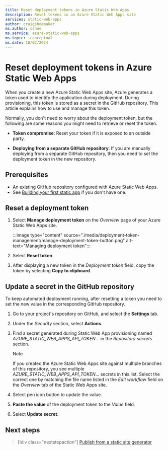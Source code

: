 ```yaml
---
title: Reset deployment tokens in Azure Static Web Apps
description: Reset tokens in an Azure Static Web Apps site
services: static-web-apps
author: craigshoemaker
ms.author: cshoe
ms.service: azure-static-web-apps
ms.topic:  conceptual
ms.date: 10/02/2024
---
```


# Reset deployment tokens in Azure Static Web Apps

When you create a new Azure Static Web Apps site, Azure generates a token used to identify the application during deployment. During provisioning, this token is stored as a secret in the GitHub repository. This article explains how to use and manage this token.

Normally, you don't need to worry about the deployment token, but the following are some reasons you might need to retrieve or reset the token.

* **Token compromise**: Reset your token if it is exposed to an outside party.

* **Deploying from a separate GitHub repository**: If you are manually deploying from a separate GitHub repository, then you need to set the deployment token in the new repository.

## Prerequisites

- An existing GitHub repository configured with Azure Static Web Apps.
- See [Building your first static app](getting-started.md) if you don't have one.

## Reset a deployment token

1. Select **Manage deployment token** on the _Overview_ page of your Azure Static Web Apps site.

    :::image type="content" source="./media/deployment-token-management/manage-deployment-token-button.png" alt-text="Managing deployment token":::

2. Select **Reset token**.

3. After displaying a new token in the _Deployment token_ field, copy the token by selecting **Copy to clipboard**.

## Update a secret in the GitHub repository

To keep automated deployment running, after resetting a token you need to set the new value in the corresponding GitHub repository.

1. Go to your project's repository on GitHub, and select the **Settings** tab.

1. Under the *Security* section, select **Actions**.  

1. Find a secret generated during Static Web App provisioning named _AZURE_STATIC_WEB_APPS_API_TOKEN_... in the _Repository secrets_ section.

    > [!NOTE]
    > If you created the Azure Static Web Apps site against multiple branches of this repository, you see multiple _AZURE_STATIC_WEB_APPS_API_TOKEN_... secrets in this list. Select the correct one by matching the file name listed in the _Edit workflow_ field on the _Overview_ tab of the Static Web Apps site.

1. Select pen icon button to update the value.

1. **Paste the value** of the deployment token to the _Value_ field.

1. Select **Update secret**.

## Next steps

> [!div class="nextstepaction"]
> [Publish from a static site generator](publish-gatsby.md)
